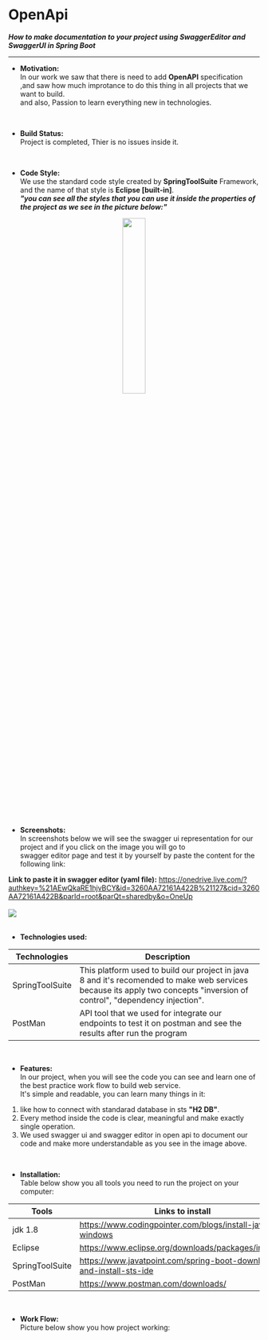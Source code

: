 # OpenApi
***How to make documentation to your project using SwaggerEditor and SwaggerUI in Spring Boot***  
__________

* **Motivation:**  
In our work we saw that there is need to add **OpenAPI** specification  
,and saw how much improtance to do this thing in all projects that we want to build.  
and also, Passion to learn everything new in technologies.  

</br>

* **Build Status:**  
Project is completed, Thier is no issues inside it.

</br>

* **Code Style:**  
We use the standard code style created by **SpringToolSuite** Framework, and the name of that style is **Eclipse [built-in]**.  
***"you can see all the styles that you can use it inside the properties of the project as we see in the picture below:"***
<p align="center">
<img src = "https://user-images.githubusercontent.com/125183735/218672388-9307489f-66b2-4126-88a5-388814d6bda4.jpg" style = "width:30%;">  
</p>  

</br>

* **Screenshots:**  
In screenshots below we will see the swagger ui representation for our project and if you click on the image you will go to  
swagger editor page and test it by yourself by paste the content for the following link:  
  
**Link to paste it in swagger editor (yaml file):**
https://onedrive.live.com/?authkey=%21AEwQkaRE1hjvBCY&id=3260AA72161A422B%21127&cid=3260AA72161A422B&parId=root&parQt=sharedby&o=OneUp
</br>
</br>
<a href = "https://editor.swagger.io/"><img src = "https://user-images.githubusercontent.com/125183735/218693465-c94a96e7-124f-4f24-a243-84fac649d0f3.JPG"></a>  
</br>
* **Technologies used:**

| Technologies      | Description |
| ----------- | ----------- |
| SpringToolSuite      | This platform used to build our project in java 8 and it's recomended to make web services because its apply two concepts "inversion of control", "dependency injection".       |
| PostMan   | API tool that we used for integrate our endpoints to test it on postman and see the results after run the program        |  
</br>

* **Features:**  
In our project, when you will see the code you can see and learn one of the best practice work flow to build web service.  
It's simple and readable, you can learn many things in it:  
1. like how to connect with standarad database in sts **"H2 DB"**.
2. Every method inside the code is clear, meaningful and make exactly single operation.
3. We used swagger ui and swagger editor in open api to document our code and make more understandable as you see in the image above.  

</br>

* **Installation:**  
Table below show you all tools you need to run the project on your computer:  

| Tools      | Links to install |
| ----------- | ----------- |
| jdk 1.8      | https://www.codingpointer.com/blogs/install-java-windows       |
| Eclipse   | https://www.eclipse.org/downloads/packages/installer        | 
| SpringToolSuite   | https://www.javatpoint.com/spring-boot-download-and-install-sts-ide        | 
| PostMan   | https://www.postman.com/downloads/        |  

</br>

* **Work Flow:**  
Picture below show you how project working:  


